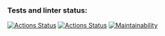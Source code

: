 ### Tests and linter status:
[![Actions Status](https://github.com/Mirum-7/frontend-project-46/workflows/hexlet-check/badge.svg)](https://github.com/Mirum-7/frontend-project-46/actions)
[![Actions Status](https://github.com/Mirum-7/frontend-project-46/workflows/run-tests/badge.svg)](https://github.com/Mirum-7/frontend-project-46/actions)
[![Maintainability](https://api.codeclimate.com/v1/badges/4af4ae66daffa7e5f160/maintainability)](https://codeclimate.com/github/Mirum-7/frontend-project-46/maintainability)
